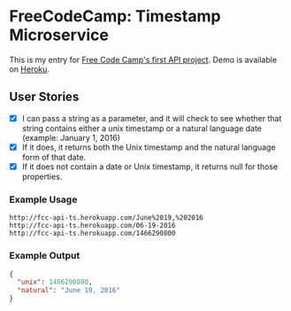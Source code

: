 # FreeCodeCamp: Timestamp Microservice

This is my entry for [Free Code Camp's first API project](https://www.freecodecamp.com/challenges/timestamp-microservice). Demo is available on [Heroku](http://fcc-api-ts.herokuapp.com/).

## User Stories

- [x] I can pass a string as a parameter, and it will check to see whether that string contains either a unix timestamp or a natural language date (example: January 1, 2016)
- [x] If it does, it returns both the Unix timestamp and the natural language form of that date.
- [x] If it does not contain a date or Unix timestamp, it returns null for those properties.

### Example Usage

```
http://fcc-api-ts.herokuapp.com/June%2019,%202016
http://fcc-api-ts.herokuapp.com/06-19-2016
http://fcc-api-ts.herokuapp.com/1466290800
```

### Example Output

```json
{
  "unix": 1466290800,
  "natural": "June 19, 2016"
}
```
